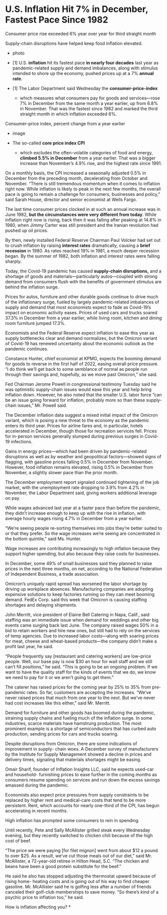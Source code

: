 # U.S. Inflation Hit 7% in December, Fastest Pace Since 1982

Consumer price rise exceeded 6% year over year for third straight month

Supply-chain disruptions have helped keep food inflation elevated.

- photo

- [1] U.S. **inflation** hit its fastest pace **in nearly four decades** last year as pandemic-related supply and demand imbalances, along with stimulus intended to shore up the economy, pushed prices up at a 7% **annual rate**.

- [1] The Labor Department said Wednesday the **consumer-price-index**
  - which measures what consumers pay for goods and services—rose 7% in December from the same month a year earlier, up from 6.8% in November. That was the fastest since 1982 and marked the third straight month in which inflation exceeded 6%.

Consumer-price index, percent change from a year earlier

- image

- The so-called **core price index CPI**
  - which excludes the often-volatile categories of food and energy, **climbed 5.5% in December** from a year earlier. That was a bigger increase than November’s 4.9% rise, and the highest rate since 1991.

On a monthly basis, the CPI increased a seasonally adjusted 0.5% in December from the preceding month, decelerating from October and November. “There is still tremendous momentum when it comes to inflation right now. While inflation is likely to peak in the next few months, the overall pace is going to remain a challenge for consumers, businesses and policy,” said Sarah House, director and senior economist at Wells Fargo.

The last time consumer prices clocked in at such an annual increase was in June 1982, **but the circumstances were very different from today**. While inflation right now is rising, back then it was falling after peaking at 14.8% in 1980, when Jimmy Carter was still president and the Iranian revolution had pushed up oil prices.

By then, newly installed Federal Reserve Chairman Paul Volcker had set out to crush inflation by raising **interest rates** dramatically, causing a **brief recession** in 1980. As rates reached 19% in 1981, a much deeper recession began. By the summer of 1982, both inflation and interest rates were falling sharply.

Today, the Covid-19 pandemic has caused **supply-chain disruptions,** and a shortage of goods and materials—particularly autos—coupled with strong demand from consumers flush with the benefits of government stimulus are behind the inflation surge.

Prices for autos, furniture and other durable goods continue to drive much of the inflationary surge, fueled by largely pandemic-related imbalances of supply and demand that most economists expect to fade as Covid-19’s impact on economic activity eases. Prices of used cars and trucks soared 37.3% in December from a year earlier, while living room, kitchen and dining room furniture jumped 17.3%.

Economists and the Federal Reserve expect inflation to ease this year as supply bottlenecks clear and demand normalizes, but the Omicron variant of Covid-19 has renewed uncertainty about the economic outlook as the pandemic continues.

Constance Hunter, chief economist at KPMG, expects the booming demand for goods to reverse in the first half of 2022, easing overall price pressure. “I do think we’ll get back to some semblance of normal as people run through their savings and, hopefully, as we move past Omicron,” she said.

Fed Chairman Jerome Powell in congressional testimony Tuesday said he was optimistic supply-chain issues would ease this year and help bring inflation down. However, he also noted that the smaller U.S. labor force “can be an issue going forward for inflation, probably more so than these supply-chain issues,” Mr. Powell said.

The December inflation data suggest a mixed initial impact of the Omicron variant, which is posing a new threat to the economy as the pandemic enters its third year. Prices for airline fares and, in particular, hotels accelerated in December, though those for recreation services fell. Prices for in-person services generally slumped during previous surges in Covid-19 infections.

Gains in energy prices—which had been driven by pandemic-related disruptions as well as by weather and geopolitical factors—showed signs of flagging, with gasoline prices falling 0.5% in December from November. However, food inflation remains elevated, rising 0.5% in December from November, a slightly slower pace than the prior month.

The December employment report signaled continued tightening of the job market, with the unemployment rate dropping to 3.9% from 4.2% in November, the Labor Department said, giving workers additional leverage on pay.

While wages advanced last year at a faster pace than before the pandemic, they didn’t increase enough to keep up with the rise in inflation, with average hourly wages rising 4.7% in December from a year earlier.

“We’re seeing people re-sorting themselves into jobs they’re better suited to or that they prefer. So the wage increases we’re seeing are concentrated in the bottom quintile,” said Ms. Hunter.

Wage increases are contributing increasingly to high inflation because they support higher spending, but also because they raise costs for businesses.

In December, some 49% of small businesses said they planned to raise prices in the next three months, on net, according to the National Federation of Independent Business, a trade association.

Omicron’s uniquely rapid spread has worsened the labor shortage by driving up workplace absences. Manufacturing companies are adopting expensive solutions to keep factories running so they can meet booming demand. FedEx Corp. said this week that Omicron is causing staffing shortages and delaying shipments.

John Merritt, vice president of Elaine Bell Catering in Napa, Calif., said staffing was an immediate issue when demand for weddings and other big events came surging back last June. The company raised wages 50% in a bid to retain workers and hire new ones, but still had to rely on the services of temp agencies. Due to increased labor costs—along with soaring prices for meat, cheese and wheat-based products—the company didn’t make a profit last year, he said.

“People frequently say [restaurant and catering workers] are low-price people. Well, our base pay is now $30 an hour for wait staff and we still can’t fill positions,” he said. “This is going to be an ongoing problem. If we want to have the quality staff for the kinds of events that we do, we know we need to pay for it or we aren’t going to get them.”

The caterer has raised prices for the coming year by 25% to 35% from pre-pandemic rates. So far, customers are accepting the increases. “We’ve never raised prices that much from one year to the next. But we’ve never had cost increases like this either,” said Mr. Merritt.

Demand for furniture and other goods has boomed during the pandemic, straining supply chains and fueling much of the inflation surge. In some industries, scarce materials have hamstrung production. The most prominent example is a shortage of semiconductors that has curbed auto production, sending prices for cars and trucks soaring.

Despite disruptions from Omicron, there are some indications of improvement in supply- chain woes. A December survey of manufacturers by the Institute for Supply Management showed a decline in prices and delivery times, signaling that materials shortages might be easing.

Omair Sharif, founder of Inflation Insights LLC, said he expects used-car and household- furnishing prices to ease further in the coming months as consumers resume spending on services and run down the excess savings amassed during the pandemic.

Economists also expect price pressures from supply constraints to be replaced by higher rent and medical-care costs that tend to be more persistent. Rent, which accounts for nearly one-third of the CPI, has begun accelerating in recent months.

High inflation has prompted some consumers to rein in spending.

Until recently, Pete and Sally McAllister grilled steak every Wednesday evening, but they recently switched to chicken chili because of the high cost of beef.

“The price we were paying [for filet mignon] went from about $12 a pound to over $25. As a result, we’ve cut those meals out of our diet,” said Mr. McAllister, a 72-year-old retiree in Hilton Head, S.C. “The chicken and beans have been a good protein substitute for the beef.”

He said he also has stopped adjusting the thermostat upward because of rising home- heating costs and is going out of his way to find cheaper gasoline. Mr. McAllister said he is golfing less after a number of friends canceled their golf-club memberships to save money. “So there’s kind of a psychic price to inflation too,” he said.

How is inflation affecting you? \*
